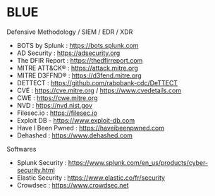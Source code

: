 # BLUE
Defensive Methodology / SIEM / EDR / XDR

 - BOTS by Splunk : https://bots.splunk.com
 - AD Security : https://adsecurity.org
 - The DFIR Report : https://thedfirreport.com
 - MITRE ATT&CK® : https://attack.mitre.org
 - MITRE D3FFND® : https://d3fend.mitre.org
 - DETTECT : https://github.com/rabobank-cdc/DeTTECT
 - CVE : https://cve.mitre.org / https://www.cvedetails.com
 - CWE : https://cwe.mitre.org
 - NVD : https://nvd.nist.gov
 - Filesec.io : https://filesec.io
 - Exploit DB - https://www.exploit-db.com
 - Have I Been Pwned : https://haveibeenpwned.com
 - Dehashed : https://www.dehashed.com

Softwares
 - Splunk Security : https://www.splunk.com/en_us/products/cyber-security.html
 - Elastic Security : https://www.elastic.co/fr/security
 - Crowdsec : https://www.crowdsec.net
